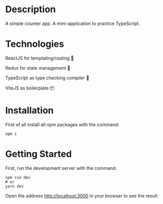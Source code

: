# Description
A simple counter app.
A mini-application to practice TypeScript.
# Technologies

ReactJS for templating/routing 🦴

Redux for state management 🏁

TypeScript as type checking compiler 🛂

ViteJS as boilerplate 📦

# Installation
First of all install all npm packages with the command:
```
npm i
```
# Getting Started
First, run the development server with the command: 
```
npm run dev
# or
yarn dev
```
Open the address [http://localhost:3000](http://localhost:3000) in your browser to see the result
